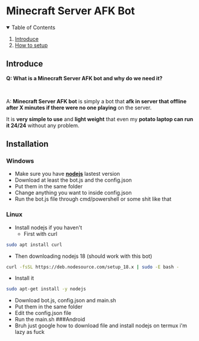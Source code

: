 # Minecraft Server AFK Bot
<!-- Why are you reading those -->
<details open="open">
    <summary>Table of Contents</summary>
    <ol>
        <li><a href="#introduce">Introduce</a></li>
        <li><a href="#installation">How to setup</a></li>
    </ol>
</details>

<!-- Introduce ofc -->
## Introduce
<p><strong>Q: What is a Minecraft Server AFK bot and why do we need it?</strong></p>
<br />
<p>
A: <strong>Minecraft Server AFK bot</strong> is simply a bot that <strong>afk in server that offline after X minutes if there were no one playing</strong> on the server.
</p>
<p>
It is <strong>very simple to use</strong> and <strong>light weight</strong> that even my <strong>potato laptop can run it 24/24</strong> without any problem.
</p>

<!-- seriously why are you reading those -->
## Installation
### Windows
 - Make sure you have <strong>[nodejs](https://nodejs.org/en/)</strong> lastest version
 - Download at least the bot.js and the config.json
 - Put them in the same folder
 - Change anything you want to inside config.json
 - Run the bot.js file through cmd/powershell or some shit like that
### Linux
 - Install nodejs if you haven't
   - First with curl
```sh
sudo apt install curl
```
   - Then downloading nodejs 18 (should work with this bot)
```sh
curl -fsSL https://deb.nodesource.com/setup_18.x | sudo -E bash -
```
   - Install it
```sh
sudo apt-get install -y nodejs
```
 - Download bot.js, config.json and main.sh
 - Put them in the same folder
 - Edit the config.json file
 - Run the main.sh
###Android
- Bruh just google how to download file and install nodejs on termux i'm lazy as fuck
